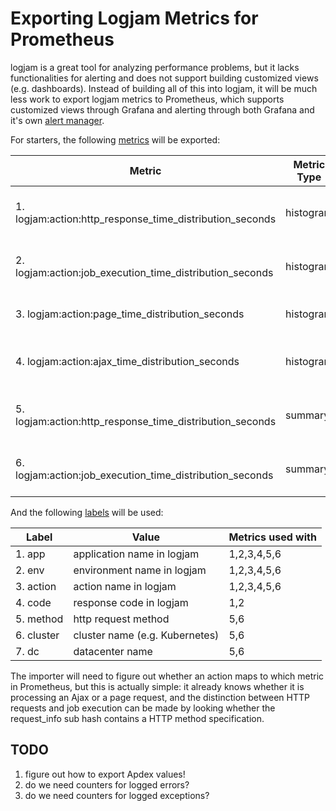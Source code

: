 # Exporting Logjam Metrics for Prometheus

logjam is a great tool for analyzing performance problems, but it lacks functionalities
for alerting and does not support building customized views (e.g. dashboards). Instead of
building all of this into logjam, it will be much less work to export logjam metrics to
Prometheus, which supports customized views through Grafana and alerting through both
Grafana and it's own [alert manager].

For starters, the following [metrics] will be exported:

| Metric | Metric Type | Usage Pattern |
|--------|-------------|---------------|
|1. logjam:action:http\_response\_time\_distribution\_seconds | histogram | used for both web and API requests |
|2. logjam:action:job\_execution\_time\_distribution\_seconds | histogram | used for all kinds of background jobs |
|3. logjam:action:page\_time\_distribution\_seconds           | histogram | used for page load times, RUM |
|4. logjam:action:ajax\_time\_distribution\_seconds           | histogram | used for ajax requests, RUM |
|5. logjam:action:http\_response\_time\_distribution\_seconds | summary   | used for both web and API requests |
|6. logjam:action:job\_execution\_time\_distribution\_seconds | summary   | used for all kinds of background jobs |

And the following [labels] will be used:

| Label  | Value | Metrics used with |
|--------|-------|------|
|1. app       | application name in logjam      | 1,2,3,4,5,6
|2. env       | environment name in logjam      | 1,2,3,4,5,6
|3. action    | action name in logjam           | 1,2,3,4,5,6
|4. code      | response code in logjam         | 1,2
|5. method    | http request method             | 5,6
|6. cluster   | cluster name (e.g. Kubernetes)  | 5,6
|7. dc        | datacenter name                 | 5,6

The importer will need to figure out whether an action maps to which metric in Prometheus,
but this is actually simple: it already knows whether it is processing an Ajax or a page
request, and the distinction between HTTP requests and job execution can be made by
looking whether the request\_info sub hash contains a HTTP method specification.

## TODO

1. figure out how to export Apdex values!
2. do we need counters for logged errors?
2. do we need counters for logged exceptions?


[metrics]: https://prometheus.io/docs/concepts/data_model/
[labels]: https://prometheus.io/docs/practices/naming/
[histogram]: https://prometheus.io/docs/concepts/metric_types/#histogram
[summary]: https://prometheus.io/docs/concepts/metric_types/#summary
[alert manager]: https://prometheus.io/docs/alerting/overview/
